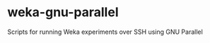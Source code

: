 weka-gnu-parallel
=================

Scripts for running Weka experiments over SSH using GNU Parallel
